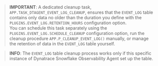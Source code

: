 > **IMPORTANT**: A dedicated cleanup task, `APP.TASK_DTAGENT_EVENT_LOG_CLEANUP`, ensures that the `EVENT_LOG` table contains only data no older than the duration you define with the `PLUGINS.EVENT_LOG.RETENTION_HOURS` configuration option.  
> You can schedule this task separately using the `PLUGINS.EVENT_LOG.SCHEDULE_CLEANUP` configuration option, run the cleanup procedure `APP.P_CLEANUP_EVENT_LOG()` manually, or manage the retention of data in the `EVENT_LOG` table yourself.

> **INFO**: The `EVENT_LOG` table cleanup process works only if this specific instance of Dynatrace Snowflake Observability Agent set up the table.
